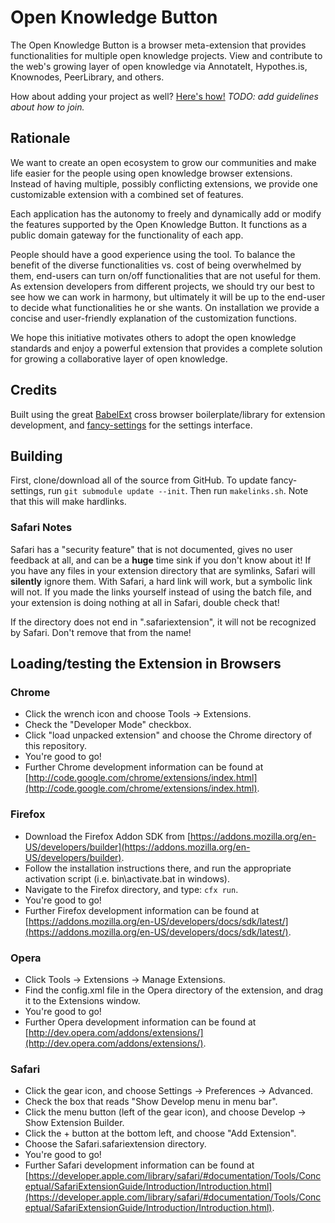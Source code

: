 Open Knowledge Button
=====================

The Open Knowledge Button is a browser meta-extension that provides functionalities for multiple open knowledge projects.
View and contribute to the web's growing layer of open knowledge via AnnotateIt, Hypothes.is, Knownodes, PeerLibrary, and others.

How about adding your project as well? [Here's how!]() _TODO: add guidelines about how to join._

Rationale
---------

We want to create an open ecosystem to grow our communities and make life easier for the people using open knowledge browser extensions. Instead of having multiple, possibly conflicting extensions, we provide one customizable extension with a combined set of features.

Each application has the autonomy to freely and dynamically add or modify the features supported by the Open Knowledge Button. It functions as a public domain gateway for the functionality of each app.

People should have a good experience using the tool. To balance the benefit of the diverse functionalities vs. cost of being overwhelmed by them, end-users can turn on/off functionalities that are not useful for them. As extension developers from different projects, we should try our best to see how we can work in harmony, but ultimately it will be up to the end-user to decide what functionalities he or she wants. On installation we provide a concise and user-friendly explanation of the customization functions.

We hope this initiative motivates others to adopt the open knowledge standards and enjoy a powerful extension that provides a complete solution for growing a collaborative layer of open knowledge.

Credits
-------

Built using the great [BabelExt](https://github.com/honestbleeps/BabelExt) cross browser boilerplate/library for extension development, and [fancy-settings](https://github.com/altryne/fancy-settings) for the 
settings interface.

Building
--------

First, clone/download all of the source from GitHub. To update fancy-settings, run `git submodule update --init`. Then run `makelinks.sh`. Note that this will make hardlinks.

### Safari Notes ###

Safari has a "security feature" that is not documented, gives no user
feedback at all, and can be a **huge** time sink if you don't know about it!  If you have any
files in your extension directory that are symlinks, Safari will **silently** ignore them.
With Safari, a hard link will work, but a symbolic link will not.  If you made the links
yourself instead of using the batch file, and your extension is doing nothing at all in
Safari, double check that!

If the directory does not end in ".safariextension", it will not be recognized by Safari.
Don't remove that from the name!

Loading/testing the Extension in Browsers
-----------------------------------------

### Chrome ###

- Click the wrench icon and choose Tools -> Extensions.
- Check the "Developer Mode" checkbox.
- Click "load unpacked extension" and choose the Chrome directory of this repository.
- You're good to go!
- Further Chrome development information can be found at [http://code.google.com/chrome/extensions/index.html](http://code.google.com/chrome/extensions/index.html).

### Firefox ###

- Download the Firefox Addon SDK from [https://addons.mozilla.org/en-US/developers/builder](https://addons.mozilla.org/en-US/developers/builder).
- Follow the installation instructions there, and run the appropriate activation script (i.e. bin\activate.bat in windows).
- Navigate to the Firefox directory, and type: `cfx run`.
- You're good to go!
- Further Firefox development information can be found at [https://addons.mozilla.org/en-US/developers/docs/sdk/latest/](https://addons.mozilla.org/en-US/developers/docs/sdk/latest/).

### Opera ###

- Click Tools -> Extensions -> Manage Extensions.
- Find the config.xml file in the Opera directory of the extension, and drag it to the Extensions window.
- You're good to go!
- Further Opera development information can be found at [http://dev.opera.com/addons/extensions/](http://dev.opera.com/addons/extensions/).

### Safari ###

- Click the gear icon, and choose Settings -> Preferences -> Advanced.
- Check the box that reads "Show Develop menu in menu bar".
- Click the menu button (left of the gear icon), and choose Develop -> Show Extension Builder.
- Click the + button at the bottom left, and choose "Add Extension".
- Choose the Safari.safariextension directory.
- You're good to go!
- Further Safari development information can be found at [https://developer.apple.com/library/safari/#documentation/Tools/Conceptual/SafariExtensionGuide/Introduction/Introduction.html](https://developer.apple.com/library/safari/#documentation/Tools/Conceptual/SafariExtensionGuide/Introduction/Introduction.html).
